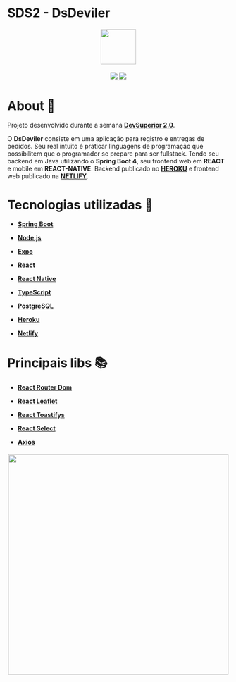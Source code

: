 # SDS2 - DsDeviler

<h4 align="center">

<img src="https://user-images.githubusercontent.com/53586466/104115559-5dd78980-52ef-11eb-8377-9e2df9f817cf.png" width="80px" />
</h4>

<p align="center">
	<a href="https://github.com/Douglas-Cezaro">
	    <img src="https://img.shields.io/badge/author-DouglasCezaro-greenlight">
	</a>
    <a href="https://github.com/Douglas-Cezaro/dsdeliver-sds2/search?l=java">
	    <img src="https://img.shields.io/badge/made%20with-Java-b07219">
	</a>
</p>

# About 🧾

Projeto desenvolvido durante a semana [**DevSuperior 2.0**](https://devsuperior.com.br/).

O **DsDeviler** consiste em uma aplicação para registro e entregas de pedidos. Seu real intuito é praticar linguagens de programação que possibilitem que o programador se prepare para ser fullstack. Tendo seu backend em Java utilizando o **Spring Boot 4**, seu frontend web em **REACT** e mobile em **REACT-NATIVE**. Backend publicado no [**HEROKU**](https://douglas-dsdeliver.herokuapp.com/) e frontend web publicado na [**NETLIFY**](https://douglas-cezaro-sds2.netlify.app/).

# Tecnologias utilizadas 🧰

- [**Spring Boot**](https://spring.io/projects/spring-boot)
- [**Node.js**](https://nodejs.org/en/)
- [**Expo**](https://expo.io/)
- [**React**](https://pt-br.reactjs.org/)
- [**React Native**](https://reactnative.dev/)
- [**TypeScript**](https://www.typescriptlang.org/)
- [**PostgreSQL**](https://www.postgresql.org/)

- [**Heroku**](https://dashboard.heroku.com/)

- [**Netlify**](https://www.netlify.com/)

# Principais libs 📚

- [**React Router Dom**](https://reactrouter.com/web/guides/quick-start)

- [**React Leaflet**](https://react-leaflet.js.org/)
- [**React Toastifys**](https://fkhadra.github.io/react-toastify/introduction)
- [**React Select**](https://react-select.com/home)
- [**Axios**](https://github.com/axios/axios)

<h4 align="center">

<img src="https://user-images.githubusercontent.com/53586466/104114449-5d38f600-52e3-11eb-9ab9-a9d9a588a0e1.png" width="500px" />
</h4>
